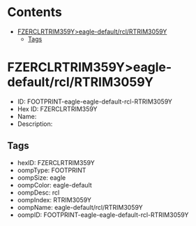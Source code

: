 



Contents
========

* [FZERCLRTRIM359Y>eagle-default/rcl/RTRIM3059Y](#fzerclrtrim359yeagle-defaultrclrtrim3059y)
	* [Tags](#tags)

# FZERCLRTRIM359Y>eagle-default/rcl/RTRIM3059Y

- ID: FOOTPRINT-eagle-eagle-default-rcl-RTRIM3059Y
- Hex ID: FZERCLRTRIM359Y
- Name: 
- Description: 

## Tags

- hexID: FZERCLRTRIM359Y
- oompType: FOOTPRINT
- oompSize: eagle
- oompColor: eagle-default
- oompDesc: rcl
- oompIndex: RTRIM3059Y
- oompName: eagle-default/rcl/RTRIM3059Y
- oompID: FOOTPRINT-eagle-eagle-default-rcl-RTRIM3059Y
